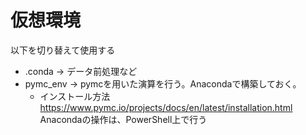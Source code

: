 # 仮想環境
以下を切り替えて使用する
- .conda -> データ前処理など
- pymc_env -> pymcを用いた演算を行う。Anacondaで構築しておく。
    - インストール方法  
        https://www.pymc.io/projects/docs/en/latest/installation.html  
        Anacondaの操作は、PowerShell上で行う  